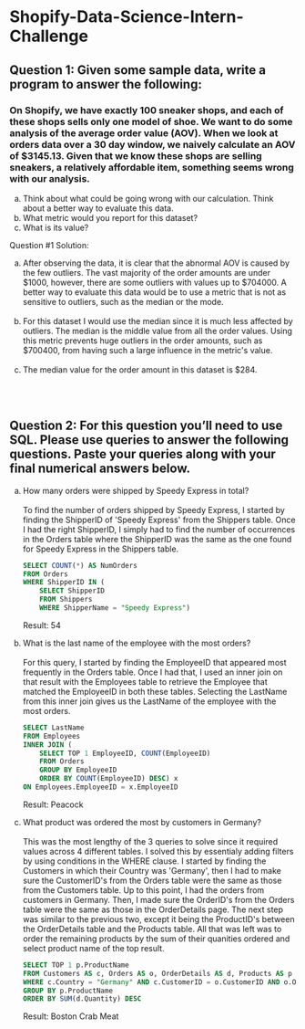 # Shopify-Data-Science-Intern-Challenge


## Question 1: Given some sample data, write a program to answer the following:

### On Shopify, we have exactly 100 sneaker shops, and each of these shops sells only one model of shoe. We want to do some analysis of the average order value (AOV). When we look at orders data over a 30 day window, we naively calculate an AOV of $3145.13. Given that we know these shops are selling sneakers, a relatively affordable item, something seems wrong with our analysis. 

<ol type="a">
  <li>Think about what could be going wrong with our calculation. Think about a better way to evaluate this data.</li>
  <li>What metric would you report for this dataset?</li>
  <li>What is its value?</li>
</ol> 

Question #1 Solution:

<ol type="a">
    <li>After observing the data, it is clear that the abnormal AOV is caused by the few outliers. The vast majority of the order amounts are under $1000, however, there are some outliers with values up to $704000. A better way to evaluate this data would be to use a metric that is not as sensitive to outliers, such as the median or the mode.
    </li><br>
    <li>For this dataset I would use the median since it is much less affected by outliers. The median is the middle value from all the order values. Using this metric prevents huge outliers in the order amounts, such as $700400, from having such a large influence in the metric's value.
    </li><br>
    <li>The median value for the order amount in this dataset is $284.
    </li><br>
</ol>
<br>


## Question 2:  For this question you’ll need to use SQL. Please use queries to answer the following questions. Paste your queries along with your final numerical answers below.

<ol type="a">
  <li>How many orders were shipped by Speedy Express in total?</li><br/>
To find the number of orders shipped by Speedy Express, I started by finding the ShipperID of 'Speedy Express' from the Shippers table. Once I had the right ShipperID, I simply had to find the number of occurrences in the Orders table where the ShipperID was the same as the one found for Speedy Express in the Shippers table.
	
```sql
SELECT COUNT(*) AS NumOrders
FROM Orders
WHERE ShipperID IN (
	SELECT ShipperID 
	FROM Shippers
	WHERE ShipperName = "Speedy Express")
```
Result: 54
	
	
  <li>What is the last name of the employee with the most orders?</li><br>
For this query, I started by finding the EmployeeID that appeared most frequently in the Orders table. Once I had that, I used an inner join on that result with the Employees table to retrieve the Employee that matched the EmployeeID in both these tables. Selecting the LastName from this inner join gives us the LastName of the employee with the most orders.
	
```sql
SELECT LastName 
FROM Employees
INNER JOIN (
	SELECT TOP 1 EmployeeID, COUNT(EmployeeID) 
	FROM Orders
	GROUP BY EmployeeID
	ORDER BY COUNT(EmployeeID) DESC) x
ON Employees.EmployeeID = x.EmployeeID
```
Result: Peacock
	
 <li>What product was ordered the most by customers in Germany?</li><br/>
This was the most lengthy of the 3 queries to solve since it required values across 4 different tables. I solved this by essentialy adding filters by using conditions in the WHERE clause. I started by finding the Customers in which their Country was 'Germany', then I had to make sure the CustomerID's from the Orders table were the same as those from the Customers table. Up to this point, I had the orders from customers in Germany. Then, I made sure the OrderID's from the Orders table were the same as those in the OrderDetails page. The next step was similar to the previous two, except it being the ProductID's between the OrderDetails table and the Products table. All that was left was to order the remaining products by the sum of their quanities ordered and select product name of the top result. 
	
```sql
SELECT TOP 1 p.ProductName
FROM Customers AS c, Orders AS o, OrderDetails AS d, Products AS p
WHERE c.Country = "Germany" AND c.CustomerID = o.CustomerID AND o.OrderID = d.OrderID AND d.ProductID = p.ProductID 
GROUP BY p.ProductName
ORDER BY SUM(d.Quantity) DESC
```	
Result: Boston Crab Meat

<ol/>
